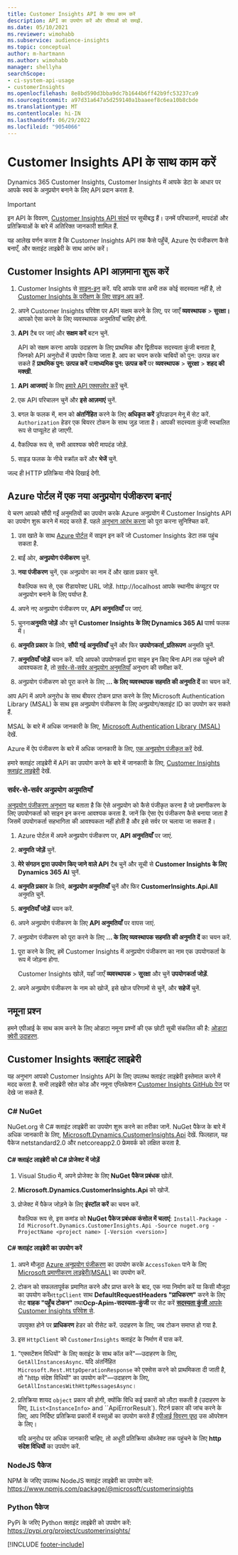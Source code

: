 ```yaml
---
title: Customer Insights API के साथ काम करें
description: API का उपयोग करें और सीमाओं को समझें.
ms.date: 05/10/2021
ms.reviewer: wimohabb
ms.subservice: audience-insights
ms.topic: conceptual
author: m-hartmann
ms.author: wimohabb
manager: shellyha
searchScope:
- ci-system-api-usage
- customerInsights
ms.openlocfilehash: 8e8bd590d3bba9dc7b1644b6ff42b9fc53237ca9
ms.sourcegitcommit: a97d31a647a5d259140a1baaeef8c6ea10b8cbde
ms.translationtype: MT
ms.contentlocale: hi-IN
ms.lasthandoff: 06/29/2022
ms.locfileid: "9054066"
---
```

# <a name="work-with-customer-insights-apis"></a>Customer Insights API के साथ काम करें

Dynamics 365 Customer Insights, Customer Insights में आपके डेटा के आधार पर आपके स्वयं के अनुप्रयोग बनाने के लिए API प्रदान करता है.

> [!IMPORTANT]
> इन API के विवरण, [Customer Insights API संदर्भ](https://developer.ci.ai.dynamics.com/api-details#api=CustomerInsights) पर सूचीबद्ध हैं। उनमें परिचालनों, मापदंडों और प्रतिक्रियाओं के बारे में अतिरिक्त जानकारी शामिल हैं.

यह आलेख वर्णन करता है कि Customer Insights API तक कैसे पहुँचें, Azure ऐप पंजीकरण कैसे बनाएँ, और क्लाइंट लाइब्रेरी के साथ आरंभ करें।

## <a name="get-started-trying-the-customer-insights-apis"></a>Customer Insights API आज़माना शुरू करें

1. Customer Insights से [साइन-इन](https://home.ci.ai.dynamics.com) करें. यदि आपके पास अभी तक कोई सदस्यता नहीं है, तो [Customer Insights के परीक्षण के लिए साइन अप करें](https://aka.ms/tryci).

1. अपने Customer Insights परिवेश पर API सक्षम करने के लिए, पर जाएँ **व्यवस्थापक** > **सुरक्षा।** आपको ऐसा करने के लिए व्यवस्थापक अनुमतियाँ चाहिए होगी.

1. **API** टैब पर जाएं और **सक्षम करें** बटन चुनें.    
 
   API को सक्षम करना आपके उदाहरण के लिए प्राथमिक और द्वितीयक सदस्यता कुंजी बनाता है, जिनको API अनुरोधों में उपयोग किया जाता है. आप का चयन करके चाबियों को पुन: उत्पन्न कर सकते हैं **प्राथमिक पुन: उत्पन्न करें** या**माध्यमिक पुन: उत्पन्न करें** पर **व्यवस्थापक** > **सुरक्षा** > **शहद की मक्खी**.

<!--  :::image type="content" source="media/enable-apis.gif" alt-text="Enable Customer Insights APIs."::: -->

1. **API आजमाएं** के लिए [हमारे API एक्सप्लोर करें](https://developer.ci.ai.dynamics.com/api-details#api=CustomerInsights&operation=Get-all-instances) चुनें.

1. एक API परिचालन चुनें और **इसे आज़माएं** चुनें.

1. बगल के फलक में, मान को **अंतर्निहित** करने के लिए **अधिकृत करें** ड्रॉपडाउन मेनू में सेट करें. `Authorization` हेडर एक बियरर टोकन के साथ जुड़ जाता है। आपकी सदस्यता कुंजी स्वचालित रूप से पाप्यूलेट हो जाएगी.
  
1. वैकल्पिक रूप से, सभी आवश्यक क्वेरी मापदंड जोड़ें.

1. साइड फलक के नीचे स्क्रॉल करें और **भेजें** चुनें.

जल्द ही HTTP प्रतिक्रिया नीचे दिखाई देगी.

<!--   :::image type="content" source="media/try-apis.gif" alt-text="How to test the APIs."::: -->

## <a name="create-a-new-app-registration-in-the-azure-portal"></a>Azure पोर्टल में एक नया अनुप्रयोग पंजीकरण बनाएं

ये चरण आपको सौंपी गईं अनुमतियों का उपयोग करके Azure अनुप्रयोग में Customer Insights API का उपयोग शुरू करने में मदद करते हैं. पहले [अनुभाग आरंभ करना](#get-started-trying-the-customer-insights-apis) को पूरा करना सुनिश्चित करें.

1. उस खाते के साथ [Azure पोर्टल](https://portal.azure.com) में साइन इन करें जो Customer Insights डेटा तक पहुंच सकता है.

1. बाईं ओर, **अनुप्रयोग पंजीकरण** चुनें.

1. **नया पंजीकरण** चुनें, एक अनुप्रयोग का नाम दें और खाता प्रकार चुनें.

   वैकल्पिक रूप से, एक रीडायरेक्ट URL जोड़ें. http://localhost आपके स्थानीय कंप्यूटर पर अनुप्रयोग बनाने के लिए पर्याप्त है.

1. अपने नए अनुप्रयोग पंजीकरण पर, **API अनुमतियाँ** पर जाएं.

1. चुनना**अनुमति जोड़ें** और चुनें **Customer Insights के लिए Dynamics 365 AI** पार्श्व फलक में।

1. **अनुमति प्रकार** के लिये, **सौंपी गई अनुमतियाँ** चुनें और फिर **उपयोगकर्ता_प्रतिरूपण** अनुमति चुनें.

1. **अनुमतियाँ जोड़ें** चयन करें. यदि आपको उपयोगकर्ता द्वारा साइन इन किए बिना API तक पहुंचने की आवश्यकता है, तो [सर्वर-से-सर्वर अनुप्रयोग अनुमतियाँ](#server-to-server-application-permissions) अनुभाग की समीक्षा करें.

1. अनुप्रयोग पंजीकरण को पूरा करने के लिए **... के लिए व्यवस्थापक सहमति की अनुमति दें** का चयन करें.

आप API में अपने अनुरोध के साथ बीयरर टोकन प्राप्त करने के लिए Microsoft Authentication Library (MSAL) के साथ इस अनुप्रयोग पंजीकरण के लिए अनुप्रयोग/क्लाइंट ID का उपयोग कर सकते हैं.

<!-- :::image type="content" source="media/grant-admin-consent.gif" alt-text="How to grant admin consent."::: -->

MSAL के बारे में अधिक जानकारी के लिए, [Microsoft Authentication Library (MSAL)](/azure/active-directory/develop/msal-overview) देखें.

Azure में ऐप पंजीकरण के बारे में अधिक जानकारी के लिए, [एक अनुप्रयोग पंजीकृत करें](/graph/auth-register-app-v2) देखें.

हमारे क्लाइंट लाइब्रेरी में API का उपयोग करने के बारे में जानकारी के लिए, [Customer Insights क्लाइंट लाइब्रेरी](#customer-insights-client-libraries) देखें.

### <a name="server-to-server-application-permissions"></a>सर्वर-से-सर्वर अनुप्रयोग अनुमतियाँ

[अनुप्रयोग पंजीकरण अनुभाग](#create-a-new-app-registration-in-the-azure-portal) यह बताता है कि ऐसे अनुप्रयोग को कैसे पंजीकृत करना है जो प्रमाणीकरण के लिए उपयोगकर्ता को साइन इन करना आवश्यक करता है. जानें कि ऐसा ऐप पंजीकरण कैसे बनाया जाता है जिसमें उपयोगकर्ता सहभागिता की आवश्यकता नहीं होती है और इसे सर्वर पर चलाया जा सकता है।

1. Azure पोर्टल में अपने अनुप्रयोग पंजीकरण पर, **API अनुमतियाँ** पर जाएं.

1. **अनुमति जोड़ें** चुनें. 

1. **मेरे संगठन द्वारा उपयोग किए जाने वाले API** टैब चुनें और सूची से **Customer Insights के  लिए Dynamics 365 AI** चुनें. 

1. **अनुमति प्रकार** के लिये, **अनुप्रयोग अनुमतियाँ** चुनें और फिर **CustomerInsights.Api.All** अनुमति चुनें.

1. **अनुमतियाँ जोड़ें** चयन करें.

1. अपने अनुप्रयोग पंजीकरण के लिए **API अनुमतियाँ** पर वापस जाएं.

1. अनुप्रयोग पंजीकरण को पूरा करने के लिए **... के लिए व्यवस्थापक सहमति की अनुमति दें** का चयन करें.

 <!--  :::image type="content" source="media/grant-admin-consent.gif" alt-text="How to grant admin consent."::: -->

1. पूरा करने के लिए, हमें Customer Insights में अनुप्रयोग पंजीकरण का नाम एक उपयोगकर्ता के रूप में जोड़ना होगा.  
   
   Customer Insights खोलें, यहाँ जाएँ **व्यवस्थापक** > **सुरक्षा** और चुनें **उपयोगकर्ता जोड़ें**.

1. अपने अनुप्रयोग पंजीकरण के नाम को खोजें, इसे खोज परिणामों से चुनें, और **सहेजें** चुनें.

## <a name="sample-queries"></a>नमूना प्रश्न

हमने एपीआई के साथ काम करने के लिए ओडाटा नमूना प्रश्नों की एक छोटी सूची संकलित की है: [ओडाटा क्वेरी उदाहरण](odata-examples.md).

## <a name="customer-insights-client-libraries"></a>Customer Insights क्‍लाइंट लाइब्रेरी

यह अनुभाग आपको Customer Insights API के लिए उपलब्ध क्लाइंट लाइब्रेरी इस्तेमाल करने में मदद करता है. सभी लाइब्रेरी स्रोत कोड और नमूना एप्लिकेशन [Customer Insights GitHub पेज](https://github.com/microsoft/Dynamics365-CustomerInsights-Client-Libraries) पर देखे जा सकते हैं. 

### <a name="c-nuget"></a>C# NuGet

NuGet.org से C# क्लाइंट लाइब्रेरी का उपयोग शुरू करने का तरीका जानें. NuGet पैकेज के बारे में अधिक जानकारी के लिए, [Microsoft.Dynamics.CustomerInsights.Api](https://www.nuget.org/packages/Microsoft.Dynamics.CustomerInsights.Api/) देखें. फिलहाल, यह पैकेज netstandard2.0 और netcoreapp2.0 फ्रेमवर्क को लक्षित करता है.

#### <a name="add-the-c-client-library-to-a-c-project"></a>C# क्लाइंट लाइब्रेरी को C# प्रोजेक्ट में जोड़ें

1. Visual Studio में, अपने प्रोजेक्ट के लिए **NuGet पैकेज प्रबंधक** खोलें.

1. **Microsoft.Dynamics.CustomerInsights.Api** को खोजें.

1. प्रोजेक्ट में पैकेज जोड़ने के लिए **इंस्टॉल करें** का चयन करें.
 
   वैकल्पिक रूप से, इस कमांड को **NuGet पैकेज प्रबंधक कंसोल में चलाएं**: `Install-Package -Id Microsoft.Dynamics.CustomerInsights.Api -Source nuget.org -ProjectName <project name> [-Version <version>]`

 <!--  :::image type="content" source="media/visual-studio-nuget-package.gif" alt-text="Add NuGet package to Visual Studio project."::: -->

#### <a name="use-the-c-client-library"></a>C# क्लाइंट लाइब्रेरी का उपयोग करें

1. अपने मौजूदा [Azure अनुप्रयोग पंजीकरण](#create-a-new-app-registration-in-the-azure-portal) का उपयोग करके `AccessToken` पाने के लिए [Microsoft प्रमाणीकरण लाइब्रेरी(MSAL)](/azure/active-directory/develop/msal-overview) का उपयोग करें.

1. टोकन को सफलतापूर्वक प्रमाणित करने और प्राप्त करने के बाद, एक नया निर्माण करें या किसी मौजूदा का उपयोग करें`HttpClient` साथ **DefaultRequestHeaders "प्राधिकरण"** करने के लिए सेट **वाहक "पहुँच टोकन"** तथा**Ocp-Apim-सदस्यता-कुंजी** पर सेट करें [**सदस्यता कुंजी** आपके Customer Insights परिवेश से](#get-started-trying-the-customer-insights-apis).   
 
   उपयुक्त होने पर **प्राधिकरण** हेडर को रीसेट करें. उदाहरण के लिए, जब टोकन समाप्त हो गया है.

1. इस `HttpClient` को `CustomerInsights` क्लाइंट के निर्माण में पास करें.

<!--   :::image type="content" source="media/httpclient-sample.png" alt-text="Sample of httpclient."::: -->

1. "एक्सटेंशन विधियों" के लिए क्लाइंट के साथ कॉल करें"—उदाहरण के लिए, `GetAllInstancesAsync`. यदि अंतर्निहित `Microsoft.Rest.HttpOperationResponse` को एक्सेस करने को प्राथमिकता दी जाती है, तो "http संदेश विधियों" का उपयोग करें"—उदाहरण के लिए, `GetAllInstancesWithHttpMessagesAsync`।

1. प्रतिक्रिया शायद `object` प्रकार की होगी, क्योंकि विधि कई प्रकारों को लौटा सकती है (उदाहरण के लिए, `IList<InstanceInfo>` and ``ApiErrorResult`). रिटर्न प्रकार की जांच करने के लिए, आप निर्दिष्ट प्रतिक्रिया प्रकारों में वस्तुओं का उपयोग करते हैं [एपीआई विवरण पृष्ठ](https://developer.ci.ai.dynamics.com/api-details#api=CustomerInsights) उस ऑपरेशन के लिए।    
   
   यदि अनुरोध पर अधिक जानकारी चाहिए, तो अधूरी प्रतिक्रिया ऑब्जेक्ट तक पहुंचने के लिए **http संदेश विधियों** का उपयोग करें.

### <a name="nodejs-package"></a>NodeJS पैकेज

NPM के जरिए उपलब्ध NodeJS क्लाइंट लाइब्रेरी का उपयोग करें: https://www.npmjs.com/package/@microsoft/customerinsights

### <a name="python-package"></a>Python पैकेज

PyPi के जरिए Python क्लाइंट लाइब्रेरी को उपयोग करें: https://pypi.org/project/customerinsights/

[!INCLUDE [footer-include](includes/footer-banner.md)]
